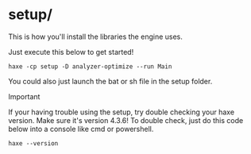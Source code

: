 # setup/
This is how you'll install the libraries the engine uses.

Just execute this below to get started!
```
haxe -cp setup -D analyzer-optimize --run Main
```
You could also just launch the bat or sh file in the setup folder.
> [!IMPORTANT]
> If your having trouble using the setup, try double checking your haxe version.
> Make sure it's version 4.3.6!
> To double check, just do this code below into a console like cmd or powershell.
> ```
> haxe --version
> ```